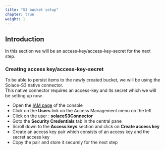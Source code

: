 ```yaml
---
title: "S3 bucket setup"
chapter: true
weight: 1 
---
```


## Introduction
In this section we will be an access-key/access-key-secret for the next step.

### Creating access key/access-key-secret
To be able to persist items to the newly created bucket, we will be using the Solace-S3 native connector. \
This native connector requires an access-key and its secret which we will be setting up now.

- Open the [IAM page](https://us-east-1.console.aws.amazon.com/iamv2) of the console
- Click on the **Users** link on the Access Management menu on the left
- Click on the user : **solaceS3Connector**
- Goto the **Security Credentials** tab in the central pane
- Scroll down to the **Access keys** section and click on **Create access key**
- Create an access key pair which consists of an access key and the secret access key
- Copy the pair and store it securely for the next step

